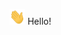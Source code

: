 <img src="https://github.com/louiscavalcante/louiscavalcante/blob/main/assets/hand_wave.gif" height="25px" width="25px"> Hello!
